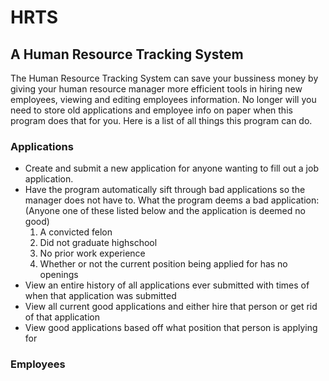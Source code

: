 # HRTS
## A Human Resource Tracking System

The Human Resource Tracking System can save your bussiness money by giving your human resource manager more efficient tools in hiring new employees, viewing and
editing employees information. No longer will you need to store old applications and employee info on paper when this program does that for you. Here is a list 
of all things this program can do.

### Applications
- Create and submit a new application for anyone wanting to fill out a job application.
- Have the program automatically sift through bad applications so the manager does not have to.
    What the program deems a bad application: (Anyone one of these listed below and the application is deemed no good)
    1) A convicted felon
    2) Did not graduate highschool
    3) No prior work experience
    4) Whether or not the current position being applied for has no openings
- View an entire history of all applications ever submitted with times of when that application was submitted
- View all current good applications and either hire that person or get rid of that application
- View good applications based off what position that person is applying for

### Employees
